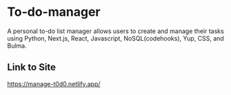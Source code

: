# To-do-manager

A personal to-do list manager allows users to create and manage their tasks using Python, Next.js, React, Javascript, NoSQL(codehooks), Yup, CSS, and Bulma.

## Link to Site

<https://manage-t0d0.netlify.app/>
